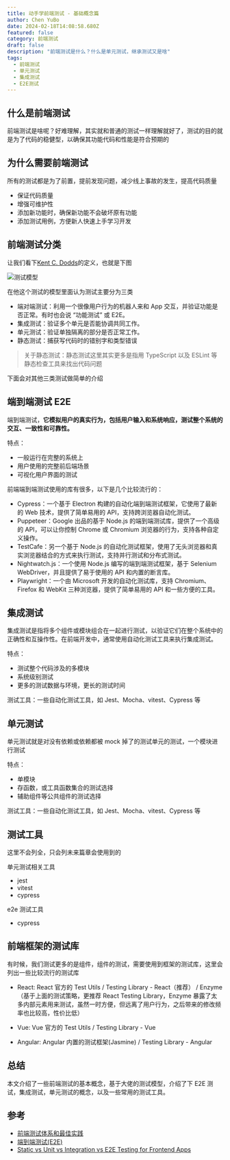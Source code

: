 ```yaml
---
title: 动手学前端测试 - 基础概念篇
author: Chen YuBo
date: 2024-02-18T14:08:58.680Z
featured: false
category: 前端测试
draft: false
description: "前端测试是什么？什么是单元测试，继承测试又是啥"
tags:
  - 前端测试
  - 单元测试
  - 集成测试
  - E2E测试
---
```


## 什么是前端测试

前端测试是啥呢？好难理解，其实就和普通的测试一样理解就好了，测试的目的就是为了代码的稳健型，以确保其功能代码和性能是符合预期的

## 为什么需要前端测试

所有的测试都是为了前置，提前发现问题，减少线上事故的发生，提高代码质量

- 保证代码质量
- 增强可维护性
- 添加新功能时，确保新功能不会破坏原有功能
- 添加测试用例，方便新人快速上手学习开发

## 前端测试分类

让我们看下[Kent C. Dodds](https://kentcdodds.com/)的定义，也就是下图

![测试模型](/assets/images/FET/01-01.png)

在他这个测试的模型里面认为测试主要分为三类

- 端对端测试：利用一个很像用户行为的机器人来和 App 交互，并验证功能是否正常。有时也会说 “功能测试” 或 E2E。
- 集成测试：验证多个单元是否能协调共同工作。
- 单元测试：验证单独隔离的部分是否正常工作。
- 静态测试：捕获写代码时的错别字和类型错误

> 关于静态测试：静态测试这里其实更多是指用 TypeScript 以及 ESLint 等静态检查工具来找出代码问题

下面会对其他三类测试做简单的介绍

## 端到端测试 E2E

端到端测试，**它模拟用户的真实行为，包括用户输入和系统响应，测试整个系统的交互、一致性和可靠性。**

特点：

- 一般运行在完整的系统上
- 用户使用的完整前后端场景
- 可视化用户界面的测试

前端端到端测试使用的库有很多，以下是几个比较流行的：

- Cypress：一个基于 Electron 构建的自动化端到端测试框架，它使用了最新的 Web 技术，提供了简单易用的 API，支持跨浏览器自动化测试。
- Puppeteer：Google 出品的基于 Node.js 的端到端测试库，提供了一个高级的 API，可以让你控制 Chrome 或 Chromium 浏览器的行为，支持各种自定义操作。
- TestCafe：另一个基于 Node.js 的自动化测试框架，使用了无头浏览器和真实浏览器结合的方式来执行测试，支持并行测试和分布式测试。
- Nightwatch.js：一个使用 Node.js 编写的端到端测试框架，基于 Selenium WebDriver，并且提供了易于使用的 API 和内置的断言库。
- Playwright：一个由 Microsoft 开发的自动化测试库，支持 Chromium、Firefox 和 WebKit 三种浏览器，提供了简单易用的 API 和一些方便的工具。

## 集成测试

集成测试是指将多个组件或模块组合在一起进行测试，以验证它们在整个系统中的正确性和互操作性。在前端开发中，通常使用自动化测试工具来执行集成测试。

特点：

- 测试整个代码涉及的多模块
- 系统级别测试
- 更多的测试数据与环境，更长的测试时间

测试工具：一些自动化测试工具，如 Jest、Mocha、vitest、Cypress 等

## 单元测试

单元测试就是对没有依赖或依赖都被 mock 掉了的测试单元的测试，一个模块进行测试

特点：

- 单模块
- 存函数，或工具函数集合的测试选择
- 辅助组件等公共组件的测试选择

测试工具：一些自动化测试工具，如 Jest、Mocha、vitest、Cypress 等

## 测试工具

这里不会列全，只会列未来篇章会使用到的

单元测试相关工具

- jest
- vitest
- cypress

e2e 测试工具

- cypress

## 前端框架的测试库

有时候，我们测试更多的是组件，组件的测试，需要使用到框架的测试库，这里会列出一些比较流行的测试库

- React: React 官方的 Test Utils / Testing Library - React（推荐） / Enzyme （基于上面的测试策略，更推荐 React Testing Library，Enzyme 暴露了太多内部元素用来测试，虽然一时方便，但远离了用户行为，之后带来的修改频率也比较高，性价比低）

- Vue: Vue 官方的 Test Utils / Testing Library - Vue

- Angular: Angular 内置的测试框架(Jasmine) / Testing Library - Angular

## 总结

本文介绍了一些前端测试的基本概念，基于大佬的测试模型，介绍了下 E2E 测试，集成测试，单元测试的概念，以及一些常用的测试工具。

## 参考

- [前端测试体系和最佳实践](https://insights.thoughtworks.cn/frontend-testing/)
- [端到端测试(E2E)](https://guide.duanhl.com/project/test/e2e.html)
- [Static vs Unit vs Integration vs E2E Testing for Frontend Apps](https://kentcdodds.com/blog/static-vs-unit-vs-integration-vs-e2e-tests)
